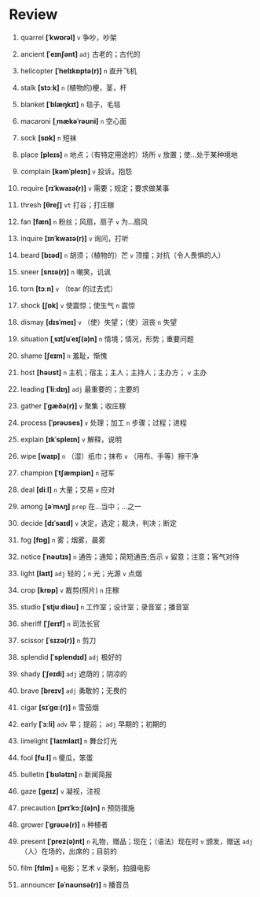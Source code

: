 # Review
1. quarrel **[ˈkwɒrəl]** `v` 争吵，吵架

2. ancient **[ˈeɪnʃənt]** `adj` 古老的；古代的

3. helicopter **[ˈhelɪkɒptə(r)]** `n` 直升飞机

4. stalk **[stɔːk]** `n` (植物的)梗，茎，杆

5. blanket **[ˈblæŋkɪt]** `n` 毯子，毛毯

6. macaroni **[ˌmækəˈrəʊni]** `n` 空心面

7. sock **[sɒk]** `n` 短袜

8. place **[pleɪs]** `n` 地点；（有特定用途的）场所 `v` 放置；使...处于某种境地

9. complain **[kəmˈpleɪn]** `v` 投诉，抱怨

10. require **[rɪˈkwaɪə(r)]** `v` 需要；规定；要求做某事

11. thresh **[θreʃ]** `vt` 打谷；打庄稼

12. fan **[fæn]** `n` 粉丝；风扇，扇子 `v` 为...扇风

13. inquire **[ɪnˈkwaɪə(r)]** `v` 询问，打听

14. beard **[bɪəd]** `n` 胡须；（植物的）芒 `v` 顶撞；对抗（令人畏惧的人）

15. sneer **[snɪə(r)]** `n` 嘲笑，讥讽

16. torn **[tɔːn]** `v` （tear 的过去式）

17. shock **[ʃɒk]** `v` 使震惊；使生气 `n` 震惊

18. dismay **[dɪsˈmeɪ]** `v` （使）失望；（使）沮丧 `n` 失望

19. situation **[ˌsɪtʃuˈeɪʃ(ə)n]** `n` 情境；情况，形势；重要问题

20. shame **[ʃeɪm]** `n` 羞耻，惭愧

21. host **[həʊst]** `n` 主机；宿主；主人；主持人；主办方； `v` 主办

22. leading **[ˈliːdɪŋ]** `adj` 最重要的；主要的

23. gather **[ˈɡæðə(r)]** `v` 聚集；收庄稼

24. process **[ˈprəʊses]** `v` 处理；加工 `n` 步骤；过程；进程

25. explain **[ɪkˈspleɪn]** `v` 解释，说明

26. wipe **[waɪp]** `n` （湿）纸巾；抹布 `v` （用布、手等）擦干净

27. champion **[ˈtʃæmpiən]** `n` 冠军

28. deal **[diːl]** `n` 大量；交易 `v` 应对

29. among **[əˈmʌŋ]** `prep` 在...当中；...之一

30. decide **[dɪˈsaɪd]** `v` 决定，选定；裁决，判决；断定

31. fog **[fɒɡ]** `n` 雾；烟雾，晨雾

32. notice **[ˈnəʊtɪs]** `n` 通告；通知；简短通告;告示 `v` 留意；注意；客气对待

33. light **[laɪt]** `adj` 轻的；`n` 光；光源 `v` 点烟

34. crop **[krɒp]** `v` 裁剪(照片) `n` 庄稼

35. studio **[ˈstjuːdiəʊ]** `n` 工作室；设计室；录音室；播音室

36. sheriff **[ˈʃerɪf]** `n` 司法长官

37. scissor **[ˈsɪzə(r)]** `n` 剪刀

38. splendid **[ˈsplendɪd]** `adj` 极好的

39. shady **[ˈʃeɪdi]** `adj` 遮荫的；阴凉的

40. brave **[breɪv]** `adj` 勇敢的；无畏的

41. cigar **[sɪˈɡɑː(r)]** `n` 雪茄烟

42. early **[ˈɜːli]** `adv` 早；提前； `adj` 早期的；初期的

43. limelight **[ˈlaɪmlaɪt]** `n` 舞台灯光

44. fool **[fuːl]** `n` 傻瓜，笨蛋

45. bulletin **[ˈbʊlətɪn]** `n` 新闻简报

46. gaze **[ɡeɪz]** `v` 凝视，注视

47. precaution **[prɪˈkɔːʃ(ə)n]** `n` 预防措施

48. grower **[ˈɡrəʊə(r)]** `n` 种植者

49. present **[ˈprez(ə)nt]** `n` 礼物，赠品；现在；（语法）现在时 `v` 颁发，赠送 `adj` （人）在场的，出席的；目前的

50. film **[fɪlm]** `n` 电影；艺术 `v` 录制，拍摄电影

51. announcer **[əˈnaʊnsə(r)]** `n` 播音员

